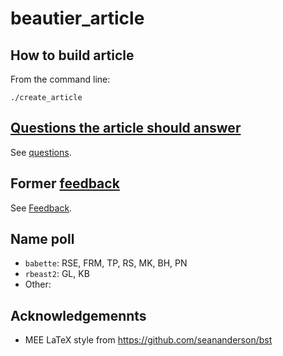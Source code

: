 # beautier_article

## How to build article

From the command line:

```
./create_article
```

## [Questions the article should answer](questions.md)

See [questions](questions.md).

## Former [feedback](feedback/README.md)

See [Feedback](feedback/README.md).

## Name poll

 * `babette`: RSE, FRM, TP, RS, MK, BH, PN
 * `rbeast2`: GL, KB
 * Other:

## Acknowledgemennts

 * MEE LaTeX style from https://github.com/seananderson/bst